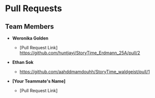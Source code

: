  
# Pull Requests

## Team Members

- **Weronika Golden**  
  - [Pull Request Link] https://github.com/huntjayj/StoryTime_Erdmann_25A/pull/2

- **Ethan Sok**  
  - https://github.com/aahddmamdouhh/StoryTime_waldgeist/pull/1

- **[Your Teammate's Name]**  
  - [Pull Request Link]